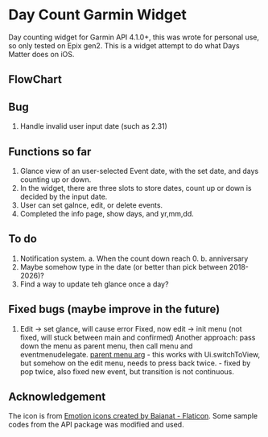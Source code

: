 # Day Count Garmin Widget
Day counting widget for Garmin API 4.1.0+, this was wrote for personal use, so only tested on Epix gen2. This is a widget attempt to do what Days Matter does on iOS. 

## FlowChart

## Bug
1. Handle invalid user input date (such as 2.31)

## Functions so far
1. Glance view of an user-selected Event date, with the set date, and days counting up or down.
2. In the widget, there are three slots to store dates, count up or down is decided by the input date.
3. User can set galnce, edit, or delete events.
2. Completed the info page, show days, and yr,mm,dd.

## To do
1. Notification system.
    a. When the count down reach 0.
    b. anniversary 
2. Maybe somehow type in the date (or better than pick between 2018-2026)?
3. Find a way to update teh glance once a day?

## Fixed bugs (maybe improve in the future)
1. Edit -> set glance, will cause error
    Fixed, now edit -> init menu (not fixed, will stuck between main and confirmed)
    Another approach: pass down the menu as parent menu, then call menu and eventmenudelegate. [parent menu arg](https://forums.garmin.com/developer/connect-iq/f/discussion/256922/after-poping-current-view-how-to-refresh-the-view-at-top-of-view-stack)
        - this works with Ui.switchToView, but somehow on the edit menu, needs to press back twice.
            - fixed by pop twice, also fixed new event, but transition is not continuous.

## Acknowledgement 
The icon is from <a href="https://www.flaticon.com/free-icons/emotion" title="emotion icons">Emotion icons created by Baianat - Flaticon</a>.
Some sample codes from the API package was modified and used.
